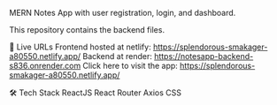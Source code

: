 MERN Notes App with user registration, login, and dashboard. 

This repository contains the backend files.

🔗 Live URLs
Frontend hosted at netlify: https://splendorous-smakager-a80550.netlify.app/
Backend at render: https://notesapp-backend-s836.onrender.com
Click here to visit the app: https://splendorous-smakager-a80550.netlify.app/

🛠️ Tech Stack
ReactJS
React Router
Axios
CSS
